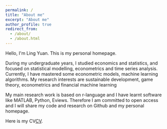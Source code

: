 ```yaml
---
permalink: /
title: "About me"
excerpt: "About me"
author_profile: true
redirect_from: 
  - /about/
  - /about.html
---
```


Hello, I'm Ling Yuan. This is my personal homepage.

During my undergraduate years, I studied economics and statistics, and focused on statistical modelling, econometrics and time series analysis. Currently, I have mastered some econometric models, machine learning algorithms. My research interests are sustainable development, game theory, econometrics and financial machine learning

My main research work is based on r-language and I have learnt software like MATLAB, Python, Eviews. Therefore I am committed to open access and I will share my code and research on Github and my personal homepage.

Here is my CV[CV](https://maifile.cn/est/d2486964977037/pdf).
